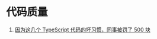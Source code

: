 # 代码质量

<ol>
    <li>
        <a href="https://juejin.cn/post/6951934677682749477#heading-8">
            因为这几个 TypeScript 代码的坏习惯，同事被罚了 500 块
        </a>
    </li>
</ol>
